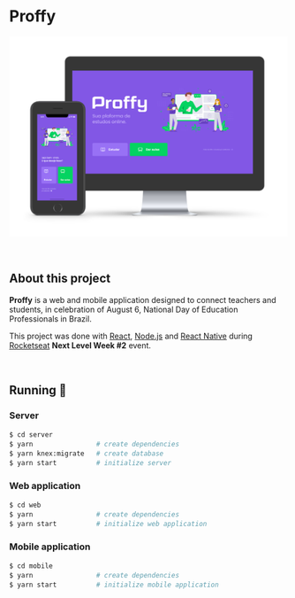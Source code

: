 # Proffy

<p align="center">
  <img src="./mockup.png" alt="Mockup">
</p>

<br />


## About this project

**Proffy** is a web and mobile application designed to connect teachers and students, in celebration of August 6, National Day of Education Professionals in Brazil.

This project was done with [React](https://github.com/facebook/react), [Node.js](https://github.com/nodejs) and [React Native](https://github.com/facebook/react-native) during [Rocketseat](https://github.com/Rocketseat) **Next Level Week #2** event.

<br />


## Running :construction_worker:

### Server

```bash
$ cd server
$ yarn                # create dependencies
$ yarn knex:migrate   # create database
$ yarn start          # initialize server
```

### Web application

```bash
$ cd web
$ yarn                # create dependencies
$ yarn start          # initialize web application
```

### Mobile application

```bash
$ cd mobile
$ yarn                # create dependencies
$ yarn start          # initialize mobile application
```
